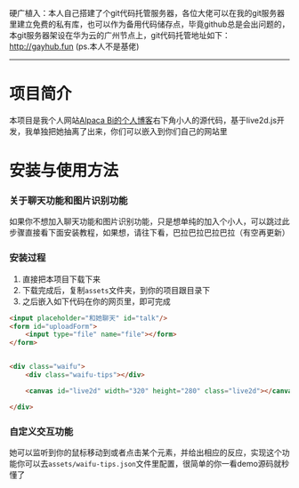 硬广植入：本人自己搭建了个git代码托管服务器，各位大佬可以在我的git服务器里建立免费的私有库，也可以作为备用代码储存点，毕竟github总是会出问题的，本git服务器架设在华为云的广州节点上，git代码托管地址如下：
http://gayhub.fun (ps.本人不是基佬)

---



# 项目简介
本项目是我个人网站[Alpaca Bi的个人博客](https://biguokang.cn)右下角小人的源代码，基于live2d.js开发，我单独把她抽离了出来，你们可以嵌入到你们自己的网站里

# 安装与使用方法

### 关于聊天功能和图片识别功能
如果你不想加入聊天功能和图片识别功能，只是想单纯的加入个小人，可以跳过此步骤直接看下面安装教程，如果想，请往下看，巴拉巴拉巴拉巴拉（有空再更新）


### 安装过程
1. 直接把本项目下载下来
2. 下载完成后，复制`assets`文件夹，到你的项目跟目录下
3. 之后嵌入如下代码在你的网页里，即可完成
```html
<input placeholder="和她聊天" id="talk"/>
<form id="uploadForm">
    <input type="file" name="file"></form>
</form>


<div class="waifu">
    <div class="waifu-tips"></div>

    <canvas id="live2d" width="320" height="280" class="live2d"></canvas>

</div>

```


### 自定义交互功能
她可以监听到你的鼠标移动到或者点击某个元素，并给出相应的反应，实现这个功能你可以去`assets/waifu-tips.json`文件里配置，很简单的你一看demo源码就秒懂了